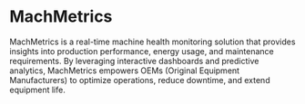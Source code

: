# MachMetrics
MachMetrics is a real-time machine health monitoring solution that provides insights into production performance, energy usage, and maintenance requirements. By leveraging interactive dashboards and predictive analytics, MachMetrics empowers OEMs (Original Equipment Manufacturers) to optimize operations, reduce downtime, and extend equipment life.
